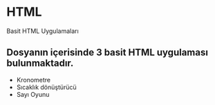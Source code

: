 # HTML
Basit HTML Uygulamaları

## Dosyanın içerisinde 3 basit HTML uygulaması bulunmaktadır.

- Kronometre
- Sıcaklık dönüştürücü 
- Sayı Oyunu
